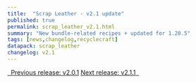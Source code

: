 ```yaml
---
title:  "Scrap Leather - v2.1 update"
published: true
permalink: scrap_leather_v2.1.html
summary: "New bundle-related recipes + updated for 1.20.5"
tags: [news,changelog,recyclecraft]
datapack: scrap_leather
changelog: v2.1
---
```


<div class="btn-group">
    <a href="scrap_leather_v2.0.1.html" role="button" class="btn btn-primary"><i class="fa fa-caret-left"></i>&nbsp; Previous release: v2.0.1</a>
    <a href="scrap_leather_v2.1.1.html" role="button" class="btn btn-primary">Next release: v2.1.1 &nbsp;<i class="fa fa-caret-right"></i></a>
</div>
